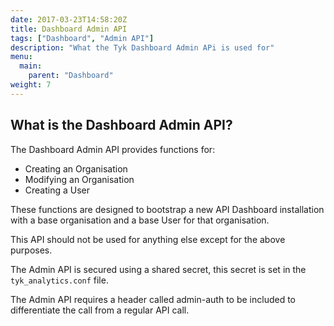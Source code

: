 ```yaml
---
date: 2017-03-23T14:58:20Z
title: Dashboard Admin API
tags: ["Dashboard", "Admin API"]
description: "What the Tyk Dashboard Admin APi is used for" 
menu:
  main:
    parent: "Dashboard"
weight: 7 
---
```


## What is the Dashboard Admin API?

The Dashboard Admin API provides functions for:

* Creating an Organisation
* Modifying an Organisation
* Creating a User

These functions are designed to bootstrap a new API Dashboard installation with a base organisation and a base User for that organisation.

This API should not be used for anything else except for the above purposes.

The Admin API is secured using a shared secret, this secret is set in the `tyk_analytics.conf` file.

The Admin API requires a header called admin-auth to be included to differentiate the call from a regular API call.

